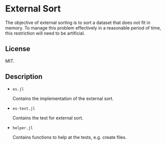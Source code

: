 # External Sort

The objective of external sorting is to sort a dataset that does not fit in memory.
To manage this problem effectively in a reasonable period of time,
this restriction will need to be artificial.

## License

MIT.

## Description

-   `es.jl`

    Contains the implementation of the external sort.

-   `es-test.jl`

    Contains the test for external sort.

-   `helper.jl`

    Contains functions to help at the tests, e.g. create files.
